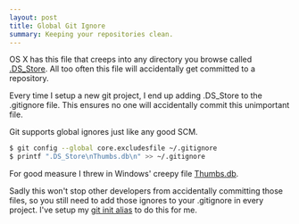 ```yaml
---
layout: post
title: Global Git Ignore
summary: Keeping your repositories clean.
---
```

OS X has this file that creeps into any directory you browse called <a href="http://en.wikipedia.org/wiki/.DS_Store">.DS_Store</a>. All too often this file will accidentally get committed to a repository.

Every time I setup a new git project, I end up adding .DS_Store to the .gitignore file. This ensures no one will accidentally commit this unimportant file.

Git supports global ignores just like any good SCM.

```sh
$ git config --global core.excludesfile ~/.gitignore
$ printf ".DS_Store\nThumbs.db\n" >> ~/.gitignore
```


For good measure I threw in Windows' creepy file <a href="http://en.wikipedia.org/wiki/Thumbs.db">Thumbs.db</a>.

Sadly this won't stop other developers from accidentally committing those files, so you still need to add those ignores to your .gitignore in every project. I've setup my <a href="https://github.com/jqr/dotfiles/blob/master/bash_profile.d/git.sh">git init alias</a> to do this for me.
